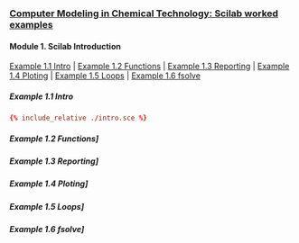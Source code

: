 ### [Computer Modeling in Chemical Technology: Scilab worked examples](../README.md)

#### Module 1. Scilab Introduction

[Example 1.1 Intro](#example-11-intro) | 
[Example 1.2 Functions](#example-12-functions) | 
[Example 1.3 Reporting](#example-13-reporting) | 
[Example 1.4 Ploting](#example-14-ploting) | 
[Example 1.5 Loops](#example-15-loops) | 
[Example 1.6 fsolve](#example-16-fsolve)

##### Example 1.1 Intro
```conf
{% include_relative ./intro.sce %}
```

##### Example 1.2 Functions]

##### Example 1.3 Reporting]

##### Example 1.4 Ploting]

##### Example 1.5 Loops] 

##### Example 1.6 fsolve]

